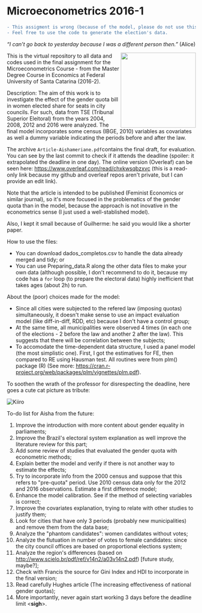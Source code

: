 # Microeconometrics 2016-1

```diff
- This assigment is wrong (because of the model, please do not use this work for reference. 
- Feel free to use the code to generate the election's data.
``` 

_“I can’t go back to yesterday because I was a different person then.”_ (Alice)

<img src="https://goo.gl/d0dZ1S" width="200" align = "right">

This is the virtual repository to all data and codes used in the final assignment for the Microeconometrics Course - from the Master Degree Course  in Economics at Federal University of Santa Catarina (2016-2).

Description:
The aim of this work is to investigate the effect of the gender quota bill in women elected share for seats in city councils. For such, data from TSE (Tribunal Superior Eleitoral) from the years 2004, 2008, 2012 and 2016 were analyzed. The final model incorporates some census (IBGE, 2010) variables as covariates as well a dummy variable indicating the periods before and after the law.

The archive `Article-Aishameriane.pdf`contains the final draft, for evaluation. You can see by the last commit to check if it attends the  deadline (spoiler: it extrapolated the deadline in one day). The online version (Overleaf) can be seen here: https://www.overleaf.com/read/chxkwsqbzxvc (this is a read-only link because my github and overleaf repos aren't private, but I can provide an edit link).

Note that the article is intended to be published (Feminist Economics or similar journal), so it's more focused in the problematics of the gender quota than in the model, because the approach is not inovative in the econometrics sense (I just used a well-stablished model).

Also, I kept it small because of Guilherme: he said you would like a shorter paper.

How to use the files:

- You can download dados_completos.csv to handle the data already merged and tidy; or
- You can use Preparing_data.R along the other data files to make your own data (although possible, I don't recommend to do it, because my code has a `for` loop (to prepare the electoral data) highly inefficient that takes ages (about 2h) to run.

About the (poor) choices made for the model:

- Since all cities were subjected to the refered law (imposing quotas) simultaneously, it doesn't make sense to use an impact evaluation model (like diff-in-diff, RDD, etc) because I don't have a control group;
- At the same time, all municipalities were observed 4 times (in each one of the elections - 2 before the law and another 2 after the law). This suggests that there will be correlation between the subjects;
- To accomodate the time-dependent data structure, I used a panel model (the most simplistic one). First, I got the estimatives for FE, then compared to RE using Hausman test. All routines were from plm() package (R) (See more: https://cran.r-project.org/web/packages/plm/vignettes/plm.pdf).

To soothen the wrath of the professor for disrespecting the deadline, here goes a cute cat picture as tribute: 

![Kiiro](https://goo.gl/FIf0LW)

To-do list for Aisha from the future:

1. Improve the introduction with more content about gender equality in parliaments;
2. Improve the Brazil's electoral system explanation as well improve the literature review for this part;
3. Add some review of studies that evaluated the gender quota with econometric methods;
4. Explain better the model and verify if there is not another way to estimate the effects;
5. Try to incorporate info from the 2000 census and suppose that this refers to "pre-quota" period. Use 2010 census data only for the 2012 and 2016 observations. Estimate a first difference model;
6. Enhance the model calibration. See if the method of selecting variables is correct;
7. Improve the covariates explanation, trying to relate with other studies to justify them;
8. Look for cities that have only 3 periods (probably new municipalities) and remove them from the data base;
9. Analyze the "phantom candidates": women candidates without votes;
10. Analyze the flutuation in number of votes to female candidates: since the city council offices are based on proportional elections system;
11. Analyze the region's differences (based on http://www.scielo.br/pdf/ref/v14n2/a03v14n2.pdf) [future study, maybe?];
12. Check with Francis the source for Gini Index and HDI to incorporate in the final version;
13. Read carefully Hughes article (The increasing effectiveness of national gender quotas);
14. More importantly, never again start working 3 days before the deadline limit <**sigh**>.
